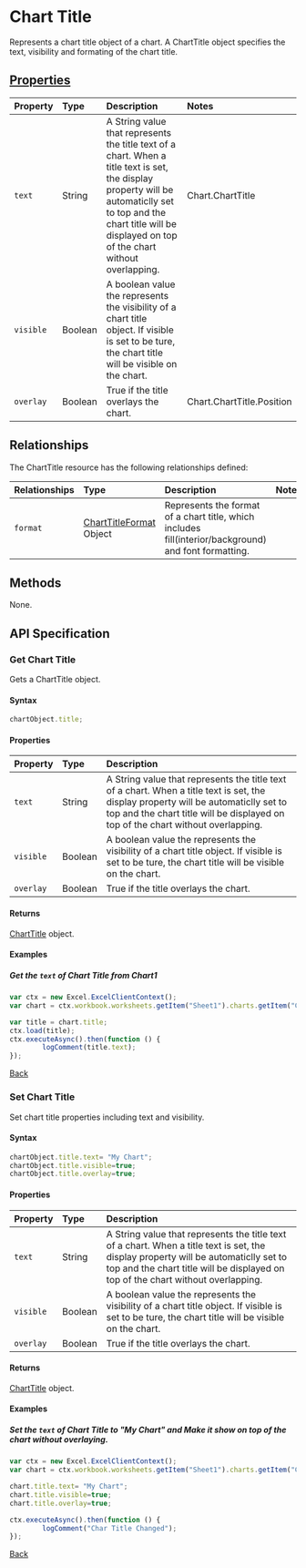 # Chart Title
Represents a chart title object of a chart. A ChartTitle object specifies the text, visibility and formating of the chart title.

## [Properties](#get-chart-title)

| Property         | Type    |Description|Notes |
|:-----------------|:--------|:----------|:-----|
| `text` | String |A String value that represents the title text of a chart. When a title text is set, the display property will be automaticlly set to top and the chart title will be displayed on top of the chart without overlapping. | Chart.ChartTitle |
| `visible` | Boolean |A boolean value the represents the visibility of a chart title object. If visible is set to be ture, the chart title will be visible on the chart. |  |
| `overlay` | Boolean |True if the title overlays the chart. | Chart.ChartTitle.Position |

## Relationships
The ChartTitle resource has the following relationships defined:

| Relationships    | Type    |Description|Notes |
|:-----------------|:--------|:----------|:-----|
| `format`          |[ChartTitleFormat](chartTitleFormat.md) Object | Represents the format of a chart title, which includes fill(interior/background) and font formatting.
     
## Methods
None.

## API Specification 

### Get Chart Title

Gets a ChartTitle object.

#### Syntax
```js
chartObject.title;
```
#### Properties
| Property         | Type    |Description| 
|:-----------------|:--------|:----------|
| `text` | String |A String value that represents the title text of a chart. When a title text is set, the display property will be automaticlly set to top and the chart title will be displayed on top of the chart without overlapping. | 
| `visible` | Boolean |A boolean value the represents the visibility of a chart title object. If visible is set to be ture, the chart title will be visible on the chart. |  |
| `overlay` | Boolean |True if the title overlays the chart. | 

#### Returns

[ChartTitle](chartTitle.md) object. 

#### Examples

##### Get the `text` of Chart Title from Chart1
```js
var ctx = new Excel.ExcelClientContext();
var chart = ctx.workbook.worksheets.getItem("Sheet1").charts.getItem("Chart1");	

var title = chart.title;
ctx.load(title);
ctx.executeAsync().then(function () {
		logComment(title.text);
});
```

[Back](#properties)

### Set Chart Title

Set chart title properties including text and visibility.

#### Syntax

```js
chartObject.title.text= "My Chart"; 
chartObject.title.visible=true;
chartObject.title.overlay=true;
```

#### Properties
| Property         | Type    |Description| 
|:-----------------|:--------|:----------|
| `text` | String |A String value that represents the title text of a chart. When a title text is set, the display property will be automaticlly set to top and the chart title will be displayed on top of the chart without overlapping. | 
| `visible` | Boolean |A boolean value the represents the visibility of a chart title object. If visible is set to be ture, the chart title will be visible on the chart. |  |
| `overlay` | Boolean |True if the title overlays the chart. | 

#### Returns

[ChartTitle](chartTitle.md) object. 


#### Examples

##### Set the `text` of Chart Title to "My Chart" and Make it show on top of the chart without overlaying.
```js
var ctx = new Excel.ExcelClientContext();
var chart = ctx.workbook.worksheets.getItem("Sheet1").charts.getItem("Chart1");	

chart.title.text= "My Chart"; 
chart.title.visible=true;
chart.title.overlay=true;

ctx.executeAsync().then(function () {
		logComment("Char Title Changed");
});
```
[Back](#properties)